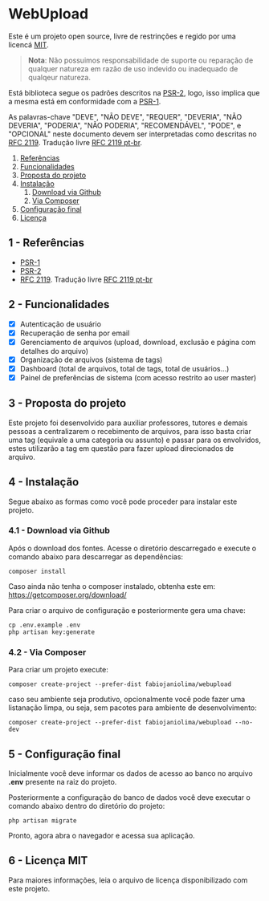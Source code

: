 # WebUpload

Este é um projeto open source, livre de restrinções e regido por uma licencá [MIT](./license).

> **Nota**: Não possuimos responsabilidade de suporte ou reparação de qualquer natureza em razão de uso indevido ou inadequado de qualqeur natureza.

Está biblioteca segue os padrões descritos na [PSR-2](http://www.php-fig.org/psr/psr-2/), logo, isso implica que a mesma está em conformidade com a [PSR-1](http://www.php-fig.org/psr/psr-1/).

As palavras-chave "DEVE", "NÃO DEVE", "REQUER", "DEVERIA", "NÃO DEVERIA", "PODERIA", "NÃO PODERIA", "RECOMENDÁVEL", "PODE", e "OPCIONAL" neste documento devem ser interpretadas como descritas no [RFC 2119](http://tools.ietf.org/html/rfc2119). Tradução livre [RFC 2119 pt-br](http://rfc.pt.webiwg.org/rfc2119).

1. [Referências](#referencia)
1. [Funcionalidades](#funcionalidades)
1. [Proposta do projeto](#proposta_projeto)
1. [Instalação](#instalacao)
    1. [Download via Github](#git_clone)
    1. [Via Composer](#composer)
1. [Configuração final](#configuracao_final)
1. [Licença](#licenca)

## 1 - <a id="referencias"></a>Referências
 - [PSR-1](http://www.php-fig.org/psr/psr-1/)
 - [PSR-2](http://www.php-fig.org/psr/psr-2/)
 - [RFC 2119](http://tools.ietf.org/html/rfc2119). Tradução livre [RFC 2119 pt-br](http://rfc.pt.webiwg.org/rfc2119)

## 2 - <a id="funcionalidades"></a>Funcionalidades
- [x] Autenticação de usuário
- [x] Recuperação de senha por email 
- [x] Gerenciamento de arquivos (upload, download, exclusão e página com detalhes do arquivo)
- [x] Organização de arquivos (sistema de tags)
- [x] Dashboard (total de arquivos, total de tags, total de usuários...)
- [x] Painel de preferências de sistema (com acesso restrito ao user master)

## 3 - <a id="proposta_projeto"></a>Proposta do projeto

Este projeto foi desenvolvido para auxiliar professores, tutores e demais pessoas a centralizarem o recebimento de arquivos, para isso basta criar uma tag (equivale a uma categoria ou assunto) e passar para os envolvidos, estes utilizarão a tag em questão para fazer upload direcionados de arquivo.

## 4 - <a id="instalacao"></a>Instalação

Segue abaixo as formas como você pode proceder para instalar este projeto.

### 4.1 - <a id="git_clone"></a>Download via Github

Após o download dos fontes. Acesse o diretório descarregado e execute o comando abaixo para descarregar as dependências:

```
composer install
```
Caso ainda não tenha o composer instalado, obtenha este em: https://getcomposer.org/download/

Para criar o arquivo de configuração e posteriormente gera uma chave:

```
cp .env.example .env
php artisan key:generate
```

### 4.2 - <a id="composer"></a>Via Composer

Para criar um projeto execute:

```
composer create-project --prefer-dist fabiojaniolima/webupload
```

caso seu ambiente seja produtivo, opcionalmente você pode fazer uma listanação limpa, ou seja, sem pacotes para ambiente de desenvolvimento:

```
composer create-project --prefer-dist fabiojaniolima/webupload --no-dev
```

## 5 - <a id="configuracao_final"></a>Configuração final

Inicialmente você deve informar os dados de acesso ao banco no arquivo **.env** presente na raiz do projeto.

Posteriormente a configuração do banco de dados você deve executar o comando abaixo dentro do diretório do projeto:
```
php artisan migrate
```

Pronto, agora abra o navegador e acessa sua aplicação.

## 6 - <a id="licenca">Licença MIT
Para maiores informações, leia o arquivo de licença disponibilizado com este projeto.